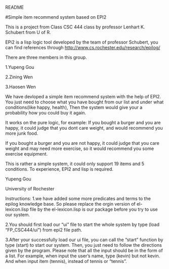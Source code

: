 README

#Simple item recommend system based on EPI2

This is a project from Class CSC 444 class by professor Lenhart K. Schubert from U of R.

EPi2 is a lisp logic tool developed by the team of professor Schubert, you can find references through
http://www.cs.rochester.edu/research/epilog/

There are three members in this group.

1.Yupeng Gou

2.Zining Wen

3.Haosen Wen

We have devloped a simple item recommend system with the help of EPI2.
You just need to choose what you have bought from our list and under what conditions(like happy, health),
Then the system would give your a probability how you could buy it again.

It works on the pure logic, for example:
If you bought a burger and you are happy, it could judge that you dont care weight, and would recommend you more junk food.

If you bought a burger and you are not happy, it could judge that you care weight and may need more exercise, so it would recommend you some exercise equipment.

This is rather a simple system, it could only support 19 items and 5 conditions.
To experience, EPI2 and lisp is required.

Yupeng Gou

University of Rochester

Instructions:
1.we have added some more predicates and terms to the epilog knowledge base. So please replace the orgin version of el-lexicon.lisp file by the el-lexicon.lisp is our package before you try to use our system.


2.You should first load our “ui” file to start the whole system by type (load “FP_CSC444/ui”) from epi2 file path.


3.After your successfully load our ui file, you can call the “start” function by type (start) to start our system. Then, you just need to follow the directions given by the program. Please note that all the input should be in the form of a list. For example, when input the user’s name, type (kevin) but not kevin. And when input item (tennis), instead of tennis or “tennis”.